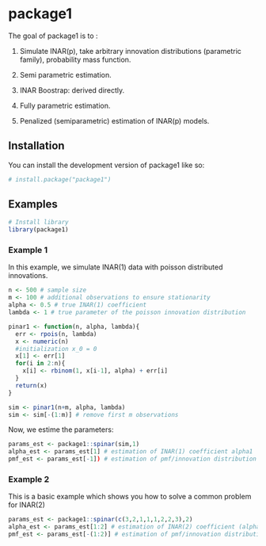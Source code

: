 
# package1

<!-- badges: start -->
<!-- badges: end -->

The goal of package1 is to :

  1) Simulate INAR(p), take arbitrary innovation distributions (parametric family), probability mass function.

  2) Semi parametric estimation.

  3) INAR Boostrap: derived directly.

  4) Fully parametric estimation.

  5) Penalized (semiparametric) estimation of INAR(p) models.
  


## Installation

You can install the development version of package1 like so:

``` r
# install.package("package1")
```

## Examples

``` r
# Install library
library(package1)
```

### Example 1

In this example, we simulate INAR(1) data with poisson distributed innovations.

``` r
n <- 500 # sample size
m <- 100 # additional observations to ensure stationarity
alpha <- 0.5 # true INAR(1) coefficient
lambda <- 1 # true parameter of the poisson innovation distribution

pinar1 <- function(n, alpha, lambda){
  err <- rpois(n, lambda)
  x <- numeric(n)
  #initialization x_0 = 0
  x[1] <- err[1]
  for(i in 2:n){
    x[i] <- rbinom(1, x[i-1], alpha) + err[i]
  }
  return(x)
}

sim <- pinar1(n+m, alpha, lambda)
sim <- sim[-(1:m)] # remove first m observations
```

Now, we estime the parameters:

``` r
params_est <- package1::spinar(sim,1)
alpha_est <- params_est[1] # estimation of INAR(1) coefficient alpha1
pmf_est <- params_est[-1]) # estimation of pmf/innovation distribution (pmf0, pmf1, ...)
```
### Example 2

This is a basic example which shows you how to solve a common problem for INAR(2)

``` r
params_est <- package1::spinar(c(3,2,1,1,1,2,2,3),2)
alpha_est <- params_est[1:2] # estimation of INAR(2) coefficient (alpha1, alpha2)
pmf_est <- params_est[-(1:2)] # estimation of pmf/innovation distribution (pmf0, pmf1, pmf2, pmf3)
```


